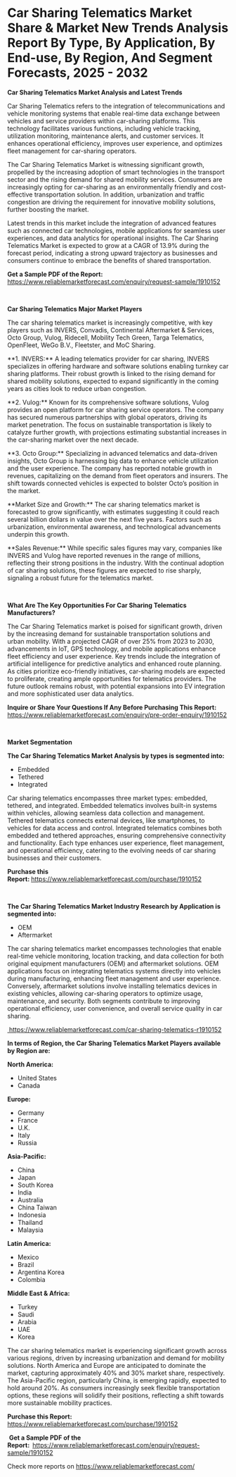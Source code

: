 <p><h1>Car Sharing Telematics Market Share & Market New Trends Analysis Report By Type, By Application, By End-use, By Region, And Segment Forecasts, 2025 - 2032</h1></p><p><strong>Car Sharing Telematics Market Analysis and Latest Trends</strong></p>
<p><p>Car Sharing Telematics refers to the integration of telecommunications and vehicle monitoring systems that enable real-time data exchange between vehicles and service providers within car-sharing platforms. This technology facilitates various functions, including vehicle tracking, utilization monitoring, maintenance alerts, and customer services. It enhances operational efficiency, improves user experience, and optimizes fleet management for car-sharing operators.</p><p>The Car Sharing Telematics Market is witnessing significant growth, propelled by the increasing adoption of smart technologies in the transport sector and the rising demand for shared mobility services. Consumers are increasingly opting for car-sharing as an environmentally friendly and cost-effective transportation solution. In addition, urbanization and traffic congestion are driving the requirement for innovative mobility solutions, further boosting the market.</p><p>Latest trends in this market include the integration of advanced features such as connected car technologies, mobile applications for seamless user experiences, and data analytics for operational insights. The Car Sharing Telematics Market is expected to grow at a CAGR of 13.9% during the forecast period, indicating a strong upward trajectory as businesses and consumers continue to embrace the benefits of shared transportation.</p></p>
<p><strong>Get a Sample PDF of the Report:&nbsp;</strong> <a href="https://www.reliablemarketforecast.com/enquiry/request-sample/1910152?utm_campaign=2439&utm_medium=2&utm_source=Github&utm_content=ia&utm_term=31032025&utm_id=car-sharing-telematics">https://www.reliablemarketforecast.com/enquiry/request-sample/1910152</a></p>
<p>&nbsp;</p>
<p><strong>Car Sharing Telematics Major Market Players</strong></p>
<p><p>The car sharing telematics market is increasingly competitive, with key players such as INVERS, Convadis, Continental Aftermarket & Services, Octo Group, Vulog, Ridecell, Mobility Tech Green, Targa Telematics, OpenFleet, WeGo B.V., Fleetster, and MoC Sharing.</p><p>**1. INVERS:** A leading telematics provider for car sharing, INVERS specializes in offering hardware and software solutions enabling turnkey car sharing platforms. Their robust growth is linked to the rising demand for shared mobility solutions, expected to expand significantly in the coming years as cities look to reduce urban congestion.</p><p>**2. Vulog:** Known for its comprehensive software solutions, Vulog provides an open platform for car sharing service operators. The company has secured numerous partnerships with global operators, driving its market penetration. The focus on sustainable transportation is likely to catalyze further growth, with projections estimating substantial increases in the car-sharing market over the next decade.</p><p>**3. Octo Group:** Specializing in advanced telematics and data-driven insights, Octo Group is harnessing big data to enhance vehicle utilization and the user experience. The company has reported notable growth in revenues, capitalizing on the demand from fleet operators and insurers. The shift towards connected vehicles is expected to bolster Octo’s position in the market.</p><p>**Market Size and Growth:** The car sharing telematics market is forecasted to grow significantly, with estimates suggesting it could reach several billion dollars in value over the next five years. Factors such as urbanization, environmental awareness, and technological advancements underpin this growth.</p><p>**Sales Revenue:** While specific sales figures may vary, companies like INVERS and Vulog have reported revenues in the range of millions, reflecting their strong positions in the industry. With the continual adoption of car sharing solutions, these figures are expected to rise sharply, signaling a robust future for the telematics market.</p></p>
<p>&nbsp;</p>
<p><strong>What Are The Key Opportunities For Car Sharing Telematics Manufacturers?</strong></p>
<p><p>The Car Sharing Telematics market is poised for significant growth, driven by the increasing demand for sustainable transportation solutions and urban mobility. With a projected CAGR of over 25% from 2023 to 2030, advancements in IoT, GPS technology, and mobile applications enhance fleet efficiency and user experience. Key trends include the integration of artificial intelligence for predictive analytics and enhanced route planning. As cities prioritize eco-friendly initiatives, car-sharing models are expected to proliferate, creating ample opportunities for telematics providers. The future outlook remains robust, with potential expansions into EV integration and more sophisticated user data analytics.</p></p>
<p><strong>Inquire or Share Your Questions If Any Before Purchasing This Report:</strong> <a href="https://www.reliablemarketforecast.com/enquiry/pre-order-enquiry/1910152?utm_campaign=2439&utm_medium=2&utm_source=Github&utm_content=ia&utm_term=31032025&utm_id=car-sharing-telematics">https://www.reliablemarketforecast.com/enquiry/pre-order-enquiry/1910152</a></p>
<p>&nbsp;</p>
<p><strong>Market Segmentation</strong></p>
<p><strong>The Car Sharing Telematics Market Analysis by types is segmented into:</strong></p>
<p><ul><li>Embedded</li><li>Tethered</li><li>Integrated</li></ul></p>
<p><p>Car sharing telematics encompasses three market types: embedded, tethered, and integrated. Embedded telematics involves built-in systems within vehicles, allowing seamless data collection and management. Tethered telematics connects external devices, like smartphones, to vehicles for data access and control. Integrated telematics combines both embedded and tethered approaches, ensuring comprehensive connectivity and functionality. Each type enhances user experience, fleet management, and operational efficiency, catering to the evolving needs of car sharing businesses and their customers.</p></p>
<p><strong>Purchase this Report:&nbsp;</strong><a href="https://www.reliablemarketforecast.com/purchase/1910152?utm_campaign=2439&utm_medium=2&utm_source=Github&utm_content=ia&utm_term=31032025&utm_id=car-sharing-telematics">https://www.reliablemarketforecast.com/purchase/1910152</a></p>
<p>&nbsp;</p>
<p><strong>The Car Sharing Telematics Market Industry Research by Application is segmented into:</strong></p>
<p><ul><li>OEM</li><li>Aftermarket</li></ul></p>
<p><p>The car sharing telematics market encompasses technologies that enable real-time vehicle monitoring, location tracking, and data collection for both original equipment manufacturers (OEM) and aftermarket solutions. OEM applications focus on integrating telematics systems directly into vehicles during manufacturing, enhancing fleet management and user experience. Conversely, aftermarket solutions involve installing telematics devices in existing vehicles, allowing car-sharing operators to optimize usage, maintenance, and security. Both segments contribute to improving operational efficiency, user convenience, and overall service quality in car sharing.</p></p>
<p><a href="https://www.reliablemarketforecast.com/car-sharing-telematics-r1910152?utm_campaign=2439&utm_medium=2&utm_source=Github&utm_content=ia&utm_term=31032025&utm_id=car-sharing-telematics">&nbsp;https://www.reliablemarketforecast.com/car-sharing-telematics-r1910152</a></p>
<p><strong>In terms of Region, the Car Sharing Telematics Market Players available by Region are:</strong></p>
<p>
    <p> <strong> North America: </strong>
        <ul>
            <li>United States</li>
            <li>Canada</li>
        </ul>
        </p> 
    <p> <strong> Europe: </strong>
        <ul>
            <li>Germany</li>
            <li>France</li>
            <li>U.K.</li>
            <li>Italy</li>
            <li>Russia</li>
        </ul>
        </p> 
    <p> <strong> Asia-Pacific: </strong>
        <ul>
            <li>China</li>
            <li>Japan</li>
            <li>South Korea</li>
            <li>India</li>
            <li>Australia</li>
            <li>China Taiwan</li>
            <li>Indonesia</li>
            <li>Thailand</li>
            <li>Malaysia</li>
        </ul>
        </p> 
    <p> <strong> Latin America: </strong>
        <ul>
            <li>Mexico</li>
            <li>Brazil</li>
            <li>Argentina Korea</li>
            <li>Colombia</li>
        </ul>
        </p> 
    <p> <strong> Middle East & Africa: </strong>
        <ul>
            <li>Turkey</li>
            <li>Saudi</li>
            <li>Arabia</li>
            <li>UAE</li>
            <li>Korea</li>
        </ul>
    </p>
    </p>
<p><p>The car sharing telematics market is experiencing significant growth across various regions, driven by increasing urbanization and demand for mobility solutions. North America and Europe are anticipated to dominate the market, capturing approximately 40% and 30% market share, respectively. The Asia-Pacific region, particularly China, is emerging rapidly, expected to hold around 20%. As consumers increasingly seek flexible transportation options, these regions will solidify their positions, reflecting a shift towards more sustainable mobility practices.</p></p>
<p><strong>Purchase this Report: </strong><a href="https://www.reliablemarketforecast.com/purchase/1910152?utm_campaign=2439&utm_medium=2&utm_source=Github&utm_content=ia&utm_term=31032025&utm_id=car-sharing-telematics">https://www.reliablemarketforecast.com/purchase/1910152</a></p>
<p>&nbsp;<strong>Get a Sample PDF of the Report:&nbsp;&nbsp;</strong><a href="https://www.reliablemarketforecast.com/enquiry/request-sample/1910152?utm_campaign=2439&utm_medium=2&utm_source=Github&utm_content=ia&utm_term=31032025&utm_id=car-sharing-telematics">https://www.reliablemarketforecast.com/enquiry/request-sample/1910152</a></p>
<p><strong></strong></p>
<p>Check more reports on <a href="https://www.reliablemarketforecast.com/?utm_campaign=2439&utm_medium=2&utm_source=Github&utm_content=ia&utm_term=31032025&utm_id=car-sharing-telematics">https://www.reliablemarketforecast.com/</a></p>